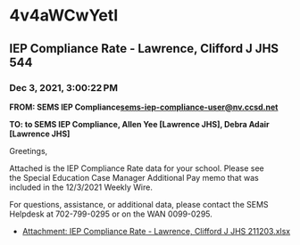 # 4v4aWCwYetI
## IEP Compliance Rate - Lawrence, Clifford J JHS 544
### Dec 3, 2021, 3:00:22 PM
**FROM: SEMS IEP Compliance<sems-iep-compliance-user@nv.ccsd.net>**

**TO: to SEMS IEP Compliance, Allen Yee [Lawrence JHS], Debra Adair [Lawrence JHS]**


Greetings,  


 

Attached is the IEP Compliance Rate data for your school. Please see the Special Education Case Manager Additional Pay memo that was included in the 12/3/2021 Weekly Wire. 


 

For questions, assistance, or additional data, please contact the SEMS Helpdesk at 702-799-0295 or on the WAN 0099-0295.  





* [Attachment: IEP Compliance Rate - Lawrence, Clifford J JHS 211203.xlsx](4v4aWCwYetI-attachment-1.xlsx)
